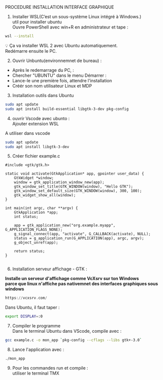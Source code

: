 PROCEDURE INSTALLATION INTERFACE GRAPHIQUE  

1. Installer WSL(C’est un sous-système Linux intégré à Windows.)  
util pour installer ubuntu  
Ouvre PowerShell avec win+R en administrateur et tape :  
  
```bash
wsl --install  
```  
  
💡 Ça va installer WSL 2 avec Ubuntu automatiquement.  
Redémarre ensuite le PC.  
  
2. Ouvrir Unbuntu(environnemnet de bureau) :   

  - Après le redemarrage du PC, :  
  - Chercher "UBUNTU" dans le menu Démarrer :  
  - Lance-le une première fois, attendre l'installation  
  - Créér son nom utilisateur Linux et MDP  
  
3. Installation outils dans Ubuntu
  
```bash
sudo apt update
sudo apt install build-essential libgtk-3-dev pkg-config
```  
4. ouvrir Vscode avec ubunto :  
Ajouter extension WSL  

A utiliser dans vscode  
```bash
sudo apt update
sudo apt install libgtk-3-dev  
```  
  
  
5. Créer fichier example.c  

```vscode
#include <gtk/gtk.h>

static void activate(GtkApplication* app, gpointer user_data) {
    GtkWidget *window;
    window = gtk_application_window_new(app);
    gtk_window_set_title(GTK_WINDOW(window), "Hello GTK");
    gtk_window_set_default_size(GTK_WINDOW(window), 300, 100);
    gtk_widget_show_all(window);
}

int main(int argc, char **argv) {
    GtkApplication *app;
    int status;

    app = gtk_application_new("org.example.myapp", G_APPLICATION_FLAGS_NONE);
    g_signal_connect(app, "activate", G_CALLBACK(activate), NULL);
    status = g_application_run(G_APPLICATION(app), argc, argv);
    g_object_unref(app);

    return status;
}


```  

6. Installation serveur affichage - GTK :   
      
**Installe un serveur d'affichage comme VcXsrv sur ton Windows**   
**parce que linux n'affiche pas nativemnet des interfaces graphiques sous windows**
   
```a copier
https://vcxsrv.com/  
```  
  
Dans Ubuntu, il faut taper :   

```bash
export DISPLAY=:0  
```  

7. Compiler le programme   
Dans le terminal Ubuntu dans VScode, compile avec :  
  
```bash
gcc example.c -o mon_app `pkg-config --cflags --libs gtk+-3.0`  
```  


  
8. Lance l'application avec :  

```bash  
./mon_app
```  

9. Pour les commandes run et compile :    
utiliser le terminal TMX   

  



  
  
